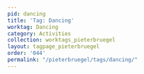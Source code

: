 ```yaml
---
pid: dancing
title: 'Tag: Dancing'
worktag: Dancing
category: Activities
collection: worktags_pieterbruegel
layout: tagpage_pieterbruegel
order: '044'
permalink: "/pieterbruegel/tags/dancing/"
---
```

